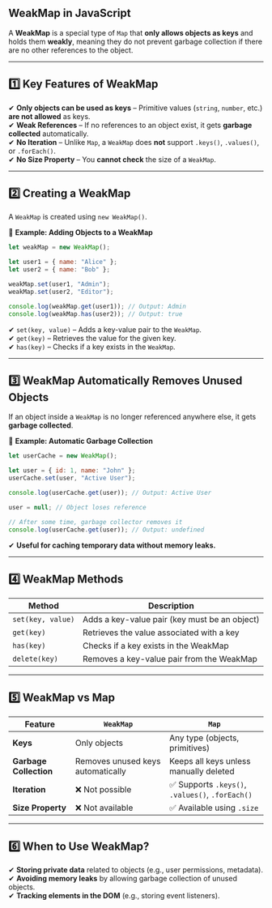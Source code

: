 ## **WeakMap in JavaScript**  

A **WeakMap** is a special type of `Map` that **only allows objects as keys** and holds them **weakly**, meaning they do not prevent garbage collection if there are no other references to the object.  

---

## **1️⃣ Key Features of WeakMap**  
✔ **Only objects can be used as keys** – Primitive values (`string`, `number`, etc.) **are not allowed** as keys.  
✔ **Weak References** – If no references to an object exist, it gets **garbage collected** automatically.  
✔ **No Iteration** – Unlike `Map`, a `WeakMap` does **not** support `.keys()`, `.values()`, or `.forEach()`.  
✔ **No Size Property** – You **cannot check** the size of a `WeakMap`.  

---

## **2️⃣ Creating a WeakMap**  
A `WeakMap` is created using `new WeakMap()`.  

🔹 **Example: Adding Objects to a WeakMap**  
```js
let weakMap = new WeakMap();

let user1 = { name: "Alice" };
let user2 = { name: "Bob" };

weakMap.set(user1, "Admin");
weakMap.set(user2, "Editor");

console.log(weakMap.get(user1)); // Output: Admin
console.log(weakMap.has(user2)); // Output: true
```
✔ `set(key, value)` – Adds a key-value pair to the `WeakMap`.  
✔ `get(key)` – Retrieves the value for the given key.  
✔ `has(key)` – Checks if a key exists in the `WeakMap`.  

---

## **3️⃣ WeakMap Automatically Removes Unused Objects**  
If an object inside a `WeakMap` is no longer referenced anywhere else, it gets **garbage collected**.  

🔹 **Example: Automatic Garbage Collection**  
```js
let userCache = new WeakMap();

let user = { id: 1, name: "John" };
userCache.set(user, "Active User");

console.log(userCache.get(user)); // Output: Active User

user = null; // Object loses reference

// After some time, garbage collector removes it
console.log(userCache.get(user)); // Output: undefined
```
✔ **Useful for caching temporary data without memory leaks.**  

---

## **4️⃣ WeakMap Methods**  
| Method | Description |
|--------|------------|
| `set(key, value)` | Adds a key-value pair (key must be an object) |
| `get(key)` | Retrieves the value associated with a key |
| `has(key)` | Checks if a key exists in the WeakMap |
| `delete(key)` | Removes a key-value pair from the WeakMap |

---

## **5️⃣ WeakMap vs Map**  
| Feature | `WeakMap` | `Map` |
|---------|----------|------|
| **Keys** | Only objects | Any type (objects, primitives) |
| **Garbage Collection** | Removes unused keys automatically | Keeps all keys unless manually deleted |
| **Iteration** | ❌ Not possible | ✅ Supports `.keys()`, `.values()`, `.forEach()` |
| **Size Property** | ❌ Not available | ✅ Available using `.size` |

---

## **6️⃣ When to Use WeakMap?**  
✔ **Storing private data** related to objects (e.g., user permissions, metadata).  
✔ **Avoiding memory leaks** by allowing garbage collection of unused objects.  
✔ **Tracking elements in the DOM** (e.g., storing event listeners).  
